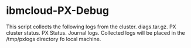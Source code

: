 # ibmcloud-PX-Debug

This script collects the following logs from the cluster. 
   diags.tar.gz.
   PX cluster status.
   PX Status.
   Journal logs.
Collected logs will be placed in the /tmp/pxlogs directory fo local machine.
